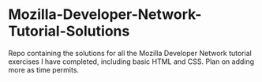 # Mozilla-Developer-Network-Tutorial-Solutions

Repo containing the solutions for all the Mozilla Developer Network tutorial exercises I have completed, including basic HTML and CSS. Plan on adding more as time permits.
